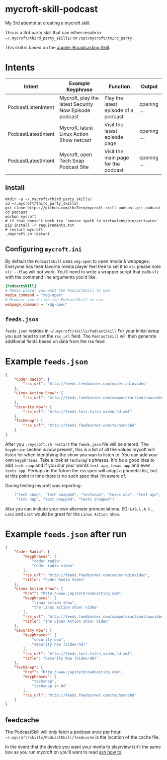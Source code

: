 # mycroft-skill-podcast
My 3rd attempt at creating a mycroft skill.

This is a 3rd party skill that can either reside in `~/.mycroft/third_party_skills/` or `/opt/mycroft/third_party` .

This skill is based on the [Jupiter Broadcasting Skill](https://github.com/the7erm/mycroft-skill-jupiter-broadcasting).

# Intents
| Intent               | Example Keyphrase                                         | Function                                                    | Output       |
|----------------------|-----------------------------------------------------------|-------------------------------------------------------------|--------------|
| PodcastListenIntent  | Mycroft, play the latest Security Now Episode podcast     | Play the latest episode of a podcast                        | opening .... |
| PodcastLatestIntent  | Mycroft, latest Linux Action Show netcast                 | Visit the latest episode page                               | opening .... |
| PodcastLatestIntent  | Mycroft, open Tech Snap Podcast Site                      | Visit the main page for the podcast                         | opening .... |


## Install
```
mkdir -p ~/.mycroft/third_party_skills/
cd ~/.mycroft/third_party_skills/
git clone https://github.com/the7erm/mycroft-skill-podcast.git podcast
cd podcast
workon mycroft
# if that doesn't work try `source <path to virtualenv/bin/activate>`
pip install -r requirements.txt
# restart mycroft
./mycroft.sh restart
```

## Configuring `mycroft.ini`
By default the `PodcastSkill` uses `xdg-open` to open media & webpages.
Everyone has their favorite media player feel free to set it to `vlc` please
note `vlc --flag` will not work.  You'll need to write a wrapper script that
calls `vlc` with the command line arguments you'd like.

```ini
[PodcastSkill]
# Media player you want the PodcastSkill to use
media_command = "xdg-open"
# Browser you'd like the PodcastSkill to use
webpage_command = "xdg-open"
```

## `feeds.json`
`feeds.json` resides in `~/.mycroft/skills/PodcastSkill`
For your initial setup you just need to set the `rss_url` field.  The
`PodcastSkill` will then generate additional fields based on data from the
rss feed.

# Example `feeds.json`
```json
{
    "Coder Radio": {
        "rss_url": "http://feeds.feedburner.com/coderradiovideo"
    },
    "Linux Action Show": {
        "rss_url": "http://feeds.feedburner.com/computeractionshowvideo"
    },
    "Security Now": {
        "rss_url": "http://feeds.twit.tv/sn_video_hd.xml"
    },
    "TechSnap": {
        "rss_url": "http://feeds.feedburner.com/techsnaphd"
    }
}
```

After you `./mycroft.sh restart` the `feeds.json` file will be altered.
The `keyphrase` section is now present, this is a list of all the values mycoft
will listen for when identifying the show you wan to listen to.  You can add
your own `keyphrases`. Take a look at `TechSnap`'s phrases.  It'd be a good
idea to add `tech snap` and if you slur your words `text app`, `texas app` and even
`texts app`.  Perhaps in the future the rss spec will adapt a phonetic list,
but at this point in time there is no such spec that I'm aware of.

During testing mycroft was reporting:
```json
    ["tech snap", "tech snapped", "techsnap", "texas map", "text app",
     "text nap", "text snapped", "texts snapped"]
```

Also you can include your own alternate pronunciations.  EG: `LAS`, `L.A.S.`,
`Lass` and `Last` would be great for the `Linux Action Show`.

# Example `feeds.json` after run
```json
{
    "Coder Radio": {
        "keyphrases": [
            "coder radio",
            "coder radio video"
        ],
        "rss_url": "http://feeds.feedburner.com/coderradiovideo",
        "title": "Coder Radio Video"
    },
    "Linux Action Show": {
        "href": "http://www.jupiterbroadcasting.com",
        "keyphrases": [
            "linux action show",
            "the linux action show! video"
        ],
        "rss_url": "http://feeds.feedburner.com/computeractionshowvideo",
        "title": "The Linux Action Show! Video"
    },
    "Security Now": {
        "keyphrases": [
            "security now",
            "security now (video-hd)"
        ],
        "rss_url": "http://feeds.twit.tv/sn_video_hd.xml",
        "title": "Security Now (Video-HD)"
    },
    "TechSnap": {
        "href": "http://www.jupiterbroadcasting.com",
        "keyphrases": [
            "techsnap",
            "techsnap in hd"
        ],
        "rss_url": "http://feeds.feedburner.com/techsnaphd"
    }
}
```

## feedcache
The PodcastSkill will only fetch a podcast once per hour.
`~/.mycroft/skills/PodcastSkill/feedcache` is the location of the cache file.

In the event that the device you want your media to play/view isn't the same box as you run mycroft on you'll want to read [ssh how to](https://github.com/the7erm/mycroft-skill-podcast/blob/master/docs/how-to-ssh.md).
